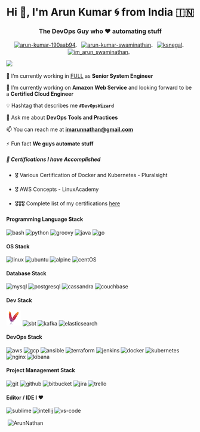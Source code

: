 <h1 align="center">Hi 👋, I'm Arun Kumar 🌀 from India 🇮🇳</h1>
<h3 align="center">The DevOps Guy who ♥ automating stuff</h3>

<p align="center">
<a href="https://www.linkedin.com/in/arun-kumar-190aab94/" target="blank">
  <img align="center" src="https://cdn.jsdelivr.net/npm/simple-icons@3/icons/linkedin.svg" alt="arun-kumar-190aab94" width="22px" />
</a>
  &nbsp;&nbsp;
<a href="https://stackoverflow.com/users/10121002/arun-kumar-swaminathan" target="blank">
  <img align="center" src="https://cdn.jsdelivr.net/npm/simple-icons@3/icons/stackoverflow.svg" alt="arun-kumar-swaminathan" width="22px" />
</a>
  &nbsp;&nbsp;
<a href="https://www.facebook.com/ksnegal/" target="blank">
  <img align="center" src="https://cdn.jsdelivr.net/npm/simple-icons@3/icons/facebook.svg" alt="ksnegal" width="22px" />
</a>
  &nbsp;&nbsp;
<a href="https://www.instagram.com/im_arun_swaminathan/" target="blank">
  <img align="center" src="https://cdn.jsdelivr.net/npm/simple-icons@3/icons/instagram.svg" alt="im_arun_swaminathan" width="22px" />
</a>
  &nbsp;&nbsp;
<!-- <a href="https://yatharthsharma.home.blog/" target="blank">
  <img align="center" src="https://cdn.jsdelivr.net/npm/simple-icons@3/icons/wordpress.svg" alt="yatharth_sharma_blogs" width="22px" />
</a> -->
</p>

![](https://komarev.com/ghpvc/?username=ArunNathan&style=flat-square&color=blue)

🏢 I’m currently working in [FULL](https://full.io/) as **Senior System Engineer**

🌱 I’m currently working on **Amazon Web Service** and looking forward to be a **Certified Cloud Engineer**

💡 Hashtag that describes me **`#DevOpsWizard`**

<!-- 📝 I regulary write articles on [Knoldus Blogs](https://blog.knoldus.com/author/yatharthsharma4251/) -->

💬 Ask me about **DevOps Tools and Practices**

📫 You can reach me at **imarunnathan@gmail.com**

⚡ Fun fact **We guys automate stuff**

<!-- ##### 👨‍💻 Some of the projects I have worked recently

- 📦 Deployment of a static webpage using AWS s3 and CloudFront - [Github](https://github.com/Yatharth0045/s3-cloudFront)

- 📦 Setting up a jenkins pipeline for CI/CD of static website hosted on s3 - [Github](https://github.com/Yatharth0045/static)

- 📦 CI of a python application using circleCI - [Github](https://github.com/Yatharth0045/docker-python-app)

- 📦 Containerizing a ML MicroService and running it over Kubernetes - [Github](https://github.com/Yatharth0045/operationalize-ml-microservice-api)

- 📦 A Capstone Project for setting up end to end devops pipeline prepared during accomplishing Udacity Cloud DevOps Nanodegree - [Github](https://github.com/Yatharth0045/capstone-udacity)    -->

##### 🧾 Certifications I have Accomplished

<!-- - 🎖 Cloud DevOps NanoDegree - [Udacity](https://graduation.udacity.com/confirm/CJFQKGVM) -->

- 🎖 Various Certification of Docker and Kubernetes - Pluralsight

- 🎖 AWS Concepts - LinuxAcademy

<!-- - 🎖 Packaging Applications using Helm - Pluralsight and many more... -->

- 🎖🎖🎖 Complete list of my certifications [here](https://stackoverflow.com/users/story/10121002)

#### Programming Language Stack
<p align="left"><img src="https://www.vectorlogo.zone/logos/gnu_bash/gnu_bash-icon.svg" alt="bash" title="bash" title="bash" width="40" height="40"/>  <img src="https://devicons.github.io/devicon/devicon.git/icons/python/python-original.svg" alt="python" title="python" width="40" height="40"/> <img src="https://www.vectorlogo.zone/logos/groovy-lang/groovy-lang-icon.svg" alt="groovy" title="groovy" width="40" height="40"/>  <img src="https://devicons.github.io/devicon/devicon.git/icons/java/java-original-wordmark.svg" alt="java" title="java8" width="40" height="40"/>  <img src="https://devicons.github.io/devicon/devicon.git/icons/go/go-original.svg" alt="go" title="go" width="40" height="40"/> </p>

#### OS Stack
<p align="left"><img src="https://devicons.github.io/devicon/devicon.git/icons/linux/linux-original.svg" alt="linux" title="linux" width="40" height="40"/>  <img src="https://www.vectorlogo.zone/logos/ubuntu/ubuntu-icon.svg" alt="ubuntu" title="ubuntu" width="40" height="40"/>  <img src="https://www.vectorlogo.zone/logos/alpinelinux/alpinelinux-icon.svg" alt="alpine" title="alpine" width="40" height="40"/> <img src="https://www.vectorlogo.zone/logos/centos/centos-icon.svg" alt="centOS" title="centOS" width="40" height="40"/> </p>

#### Database Stack
<p align="left"><img src="https://devicons.github.io/devicon/devicon.git/icons/mysql/mysql-original-wordmark.svg" alt="mysql" title="mysql" width="40" height="40"/>  <img src="https://devicons.github.io/devicon/devicon.git/icons/postgresql/postgresql-original-wordmark.svg" alt="postgresql" title="postgresql" width="40" height="40"/>  <img src="https://www.vectorlogo.zone/logos/apache_cassandra/apache_cassandra-icon.svg" alt="cassandra" title="cassandra" width="40" height="40"/> <img src="https://www.vectorlogo.zone/logos/couchbase/couchbase-icon.svg" alt="couchbase" title="couchbase" width="40" height="40"/> </p>

#### Dev Stack
<p align="left"><img src="https://raw.githubusercontent.com/vscode-icons/vscode-icons/72101ee333eca9219ac9a7c14d4834eef8e4c64b/icons/file_type_maven.svg" alt="maven" title="maven" width="40" height="40"/> <img src="https://www.vectorlogo.zone/logos/scala-sbt/scala-sbt-icon.svg" alt="sbt" title="sbt" width="40" height="40"/> <img src="https://www.vectorlogo.zone/logos/apache_kafka/apache_kafka-icon.svg" alt="kafka" title="kafka" width="40" height="40"/> <img src="https://www.vectorlogo.zone/logos/elastic/elastic-icon.svg" alt="elasticsearch" title="elasticsearch" width="40" height="40"/> </p>

#### DevOps Stack 
<p align="left"><img src="https://www.vectorlogo.zone/logos/amazon_aws/amazon_aws-icon.svg" alt="aws" title="aws" width="40" height="40"/> <img src="https://www.vectorlogo.zone/logos/google_cloud/google_cloud-icon.svg" alt="gcp" title="gcp" width="40" height="40"/>  <img src="https://www.vectorlogo.zone/logos/ansible/ansible-icon.svg" alt="ansible" title="ansible" width="40" height="40"/> <img src="https://www.vectorlogo.zone/logos/terraformio/terraformio-icon.svg" alt="terraform" title="terraform" width="40" height="40"/> <img src="https://www.vectorlogo.zone/logos/jenkins/jenkins-icon.svg" alt="jenkins" title="jenkins" width="40" height="40"/>  
<!-- <img src="https://www.vectorlogo.zone/logos/circleci/circleci-icon.svg" alt="circleci" title="circleci" width="40" height="40"/> <img src="https://www.vectorlogo.zone/logos/codeship/codeship-icon.svg" alt="codeship" title="codeship" width="40" height="40"/> <img src="https://www.vectorlogo.zone/logos/atlassian_bamboo/atlassian_bamboo-icon.svg" alt="bamboo" title="bamboo" width="40" height="40"/>  -->
<img src="https://devicons.github.io/devicon/devicon.git/icons/docker/docker-original-wordmark.svg" alt="docker" title="docker" width="40" height="40"/>  
<!-- <img src="https://www.vectorlogo.zone/logos/goharborio/goharborio-icon.svg" alt="harbor" title="harbor" width="40" height="40"/>  -->
<img src="https://www.vectorlogo.zone/logos/kubernetes/kubernetes-icon.svg" alt="kubernetes" title="kubernetes" width="40" height="40"/>  
<!-- <img src="https://www.vectorlogo.zone/logos/helmsh/helmsh-icon.svg" alt="harbor" title="harbor" width="40" height="40"/> <img src="https://www.vectorlogo.zone/logos/traefikio/traefikio-icon.svg" alt="traefik" title="traefik" width="40" height="40"/>  -->
<img src="https://devicons.github.io/devicon/devicon.git/icons/nginx/nginx-original.svg" alt="nginx" title="nginx" width="40" height="40"/>  
<!-- <img src="https://www.vectorlogo.zone/logos/elasticco_logstash/elasticco_logstash-icon.svg" alt="logstash" title="logstash" width="40" height="40"/>  -->
<img src="https://www.vectorlogo.zone/logos/elasticco_kibana/elasticco_kibana-icon.svg" alt="kibana" title="kibana" width="40" height="40"/> 
<!-- <img src="https://www.vectorlogo.zone/logos/prometheusio/prometheusio-icon.svg" alt="promethues" title="promethues" width="40" height="40"/> <img src="https://www.vectorlogo.zone/logos/graphiteapp/graphiteapp-icon.svg" alt="graphite" title="graphite" width="40" height="40"/> <img src="https://www.vectorlogo.zone/logos/grafana/grafana-icon.svg" alt="grafana" title="grafana" width="40" height="40"/>  -->
</p>

#### Project Management Stack
<p align="left"><img src="https://www.vectorlogo.zone/logos/git-scm/git-scm-icon.svg" alt="git" title="git" width="40" height="40"/>  <img src="https://www.vectorlogo.zone/logos/github/github-icon.svg" alt="github" title="github" width="40" height="40"/> <img src="https://www.vectorlogo.zone/logos/bitbucket/bitbucket-icon.svg" alt="bitbucket" title="bitbucket" width="40" height="40"/>  <img src="https://www.vectorlogo.zone/logos/atlassian_jira/atlassian_jira-icon.svg" alt="jira" title="jira" width="40" height="40"/> <img src="https://www.vectorlogo.zone/logos/trello/trello-icon.svg" alt="trello" title="trello" width="40" height="40"/></p>

#### Editor / IDE I ♥
<p align="left"><img src="https://cdn.worldvectorlogo.com/logos/sublime-text.svg" alt="sublime" title="sublime" width="40" height="40"/> <img src="https://cdn.worldvectorlogo.com/logos/intellij-idea-1.svg" alt="intellij" title="intellij" width="40" height="40"/> <img src="https://www.vectorlogo.zone/logos/visualstudio_code/visualstudio_code-icon.svg" alt="vs-code" title="vs-code" width="40" height="40"/> </p>

<p>&nbsp;<img align="center" src="https://github-readme-stats.vercel.app/api?username=ArunNathan&show_icons=true&hide=stars,issues" alt="ArunNathan" /></p>
